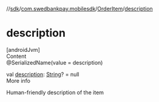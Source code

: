 //[sdk](../../../index.md)/[com.swedbankpay.mobilesdk](../index.md)/[OrderItem](index.md)/[description](description.md)



# description  
[androidJvm]  
Content  
@SerializedName(value = description)  
  
val [description](description.md): [String](https://kotlinlang.org/api/latest/jvm/stdlib/kotlin/-string/index.html)? = null  
More info  


Human-friendly description of the item

  



